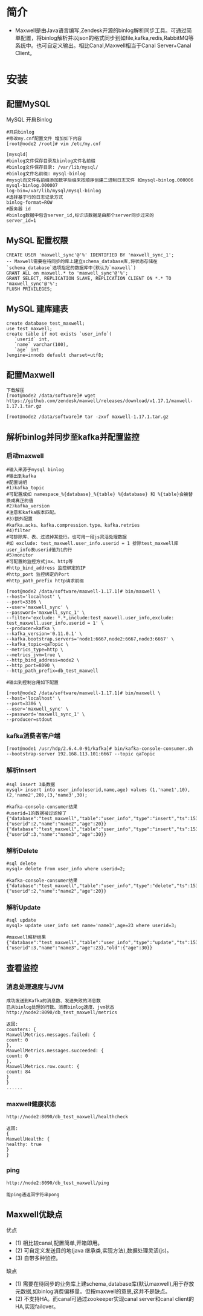 # 简介

- Maxwell是由Java语言编写,Zendesk开源的binlog解析同步工具。可通过简单配置，将binlog解析并以json的格式同步到如file,kafka,redis,RabbitMQ等系统中。也可自定义输出。相比Canal,Maxwell相当于Canal Server+Canal Client。

# 安装

## 配置MySQL

MySQL 开启Binlog
```
#开启binlog
#修改my.cnf配置文件 增加如下内容
[root@node2 /root]# vim /etc/my.cnf

[mysqld]
#binlog文件保存目录及binlog文件名前缀
#binlog文件保存目录: /var/lib/mysql/
#binlog文件名前缀: mysql-binlog
#mysql向文件名前缀添加数字后缀来按顺序创建二进制日志文件 如mysql-binlog.000006 mysql-binlog.000007
log-bin=/var/lib/mysql/mysql-binlog
#选择基于行的日志记录方式
binlog-format=ROW
#服务器 id
#binlog数据中包含server_id,标识该数据是由那个server同步过来的
server_id=1
```

## MySQL 配置权限
```
CREATE USER 'maxwell_sync'@'%' IDENTIFIED BY 'maxwell_sync_1';
-- Maxwell需要在待同步的库上建立schema_database库,将状态存储在`schema_database`选项指定的数据库中(默认为`maxwell`)
GRANT ALL on maxwell.* to 'maxwell_sync'@'%';
GRANT SELECT, REPLICATION SLAVE, REPLICATION CLIENT ON *.* TO 'maxwell_sync'@'%';
FLUSH PRIVILEGES;
```

## MySQL 建库建表
```
create database test_maxwell;
use test_maxwell;
create table if not exists `user_info`(
   `userid` int,
   `name` varchar(100),
   `age` int
)engine=innodb default charset=utf8;
```

## 配置Maxwell
```
下载解压
[root@node2 /data/software]# wget https://github.com/zendesk/maxwell/releases/download/v1.17.1/maxwell-1.17.1.tar.gz

[root@node2 /data/software]# tar -zxvf maxwell-1.17.1.tar.gz
```

## 解析binlog并同步至kafka并配置监控

### 启动maxwell
```
#输入来源于mysql binlog 
#输出到kafka
#配置说明
#1)kafka_topic 
#可配置成如 namespace_%{database}_%{table} %{database} 和 %{table}会被替换成真正的值
#2)kafka_version 
#注意和kafka版本匹配。
#3)额外配置 
#kafka.acks、kafka.compression.type、kafka.retries
#4)filter
#可排除库、表、过滤掉某些行。也可用一段js灵活处理数据 
#如 exclude: test_maxwell.user_info.userid = 1 排除test_maxwell库user_info表userid值为1的行
#5)monitor
#可配置的监控方式jmx、http等
#http_bind_address 监控绑定的IP
#http_port 监控绑定的Port
#http_path_prefix http请求前缀

[root@node2 /data/software/maxwell-1.17.1]# bin/maxwell \
--host='localhost' \
--port=3306 \
--user='maxwell_sync' \
--password='maxwell_sync_1' \
--filter='exclude: *.*,include:test_maxwell.user_info,exclude: test_maxwell.user_info.userid = 1' \
--producer=kafka \
--kafka_version='0.11.0.1' \
--kafka.bootstrap.servers='node1:6667,node2:6667,node3:6667' \
--kafka_topic=qaTopic \
--metrics_type=http \
--metrics_jvm=true \
--http_bind_address=node2 \
--http_port=8090 \
--http_path_prefix=db_test_maxwell

#输出到控制台用如下配置

[root@node2 /data/software/maxwell-1.17.1]# bin/maxwell \
--host='localhost' \
--port=3306 \
--user='maxwell_sync' \
--password='maxwell_sync_1' \
--producer=stdout
```

### kafka消费者客户端
```
[root@node1 /usr/hdp/2.6.4.0-91/kafka]# bin/kafka-console-consumer.sh --bootstrap-server 192.168.113.101:6667 --topic qaTopic
```

### 解析Insert
```
#sql insert 3条数据
mysql> insert into user_info(userid,name,age) values (1,'name1',10),(2,'name2',20),(3,'name3',30);

#kafka-console-consumer结果
#userid=1的数据被过滤掉了
{"database":"test_maxwell","table":"user_info","type":"insert","ts":1533857131,"xid":10571,"xoffset":0,"data":{"userid":2,"name":"name2","age":20}}
{"database":"test_maxwell","table":"user_info","type":"insert","ts":1533857131,"xid":10571,"commit":true,"data":{"userid":3,"name":"name3","age":30}}
```

### 解析Delete
```
#sql delete
mysql> delete from user_info where userid=2;

#kafka-console-consumer结果
{"database":"test_maxwell","table":"user_info","type":"delete","ts":1533857183,"xid":10585,"commit":true,"data":{"userid":2,"name":"name2","age":20}}
```

### 解析Update
```
#sql update
mysql> update user_info set name='name3',age=23 where userid=3;

#maxwell解析结果
{"database":"test_maxwell","table":"user_info","type":"update","ts":1533857219,"xid":10595,"commit":true,"data":{"userid":3,"name":"name3","age":23},"old":{"age":30}}
```

## 查看监控

### 消息处理速度与JVM
```
成功发送到Kafka的消息数、发送失败的消息数
已从binlog处理的行数、消费binlog速度、jvm状态
http://node2:8090/db_test_maxwell/metrics

返回:
counters: {
MaxwellMetrics.messages.failed: {
count: 0
},
MaxwellMetrics.messages.succeeded: {
count: 0
},
MaxwellMetrics.row.count: {
count: 84
}
}
......
```

### maxwell健康状态
```
http://node2:8090/db_test_maxwell/healthcheck

返回:
{
MaxwellHealth: {
healthy: true
}
}
```

### ping
```
http://node2:8090/db_test_maxwell/ping

能ping通返回字符串pong
```

## Maxwell优缺点

优点
- (1) 相比较canal,配置简单,开箱即用。
- (2) 可自定义发送目的地(java 继承类,实现方法),数据处理灵活(js)。
- (3) 自带多种监控。

缺点
- (1) 需要在待同步的业务库上建schema_database库(默认maxwell),用于存放元数据,如binlog消费偏移量。但按maxwell的意思,这并不是缺点。
- (2) 不支持HA。而canal可通过zookeeper实现canal server和canal client的HA,实现failover。
